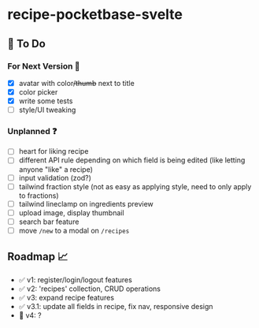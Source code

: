 # recipe-pocketbase-svelte

## :construction: To Do

### For Next Version :rocket:

- [X] avatar with color~~/thumb~~ next to title
- [X] color picker
- [X] write some tests
- [ ] style/UI tweaking

### Unplanned :question:

- [ ] heart for liking recipe
- [ ] different API rule depending on which field is being edited (like letting anyone "like" a recipe)
- [ ] input validation (zod?)
- [ ] tailwind fraction style (not as easy as applying style, need to only apply to fractions)
- [ ] tailwind lineclamp on ingredients preview
- [ ] upload image, display thumbnail
- [ ] search bar feature
- [ ] move `/new` to a modal on `/recipes`

## Roadmap :chart_with_upwards_trend:

- :white_check_mark: v1: register/login/logout features
- :white_check_mark: v2: 'recipes' collection, CRUD operations
- :white_check_mark: v3: expand recipe features
- :white_check_mark: v3.1: update all fields in recipe, fix nav, responsive design
- :construction: v4: ?

